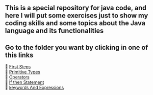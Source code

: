 ## This is a special repository for java code, and here I will put some exercises just to show my coding skills and some topics about the Java language and its functionalities

## Go to the folder you want by clicking in one of this links
🔗 [First Steps](https://github.com/IgorMariano25/Java/tree/main/FirstSteps)\
🔗 [Primitive Types](https://github.com/IgorMariano25/Java/tree/main/PrimitiveTypes)\
🔗 [Operators](https://github.com/IgorMariano25/Java/tree/main/Operators)\
🔗 [If then Statement](https://github.com/IgorMariano25/Java/tree/main/ifThenStatement)\
🔗 [keywords And Expressions](https://github.com/IgorMariano25/Java/tree/main/KeywordsAndExpressions)
